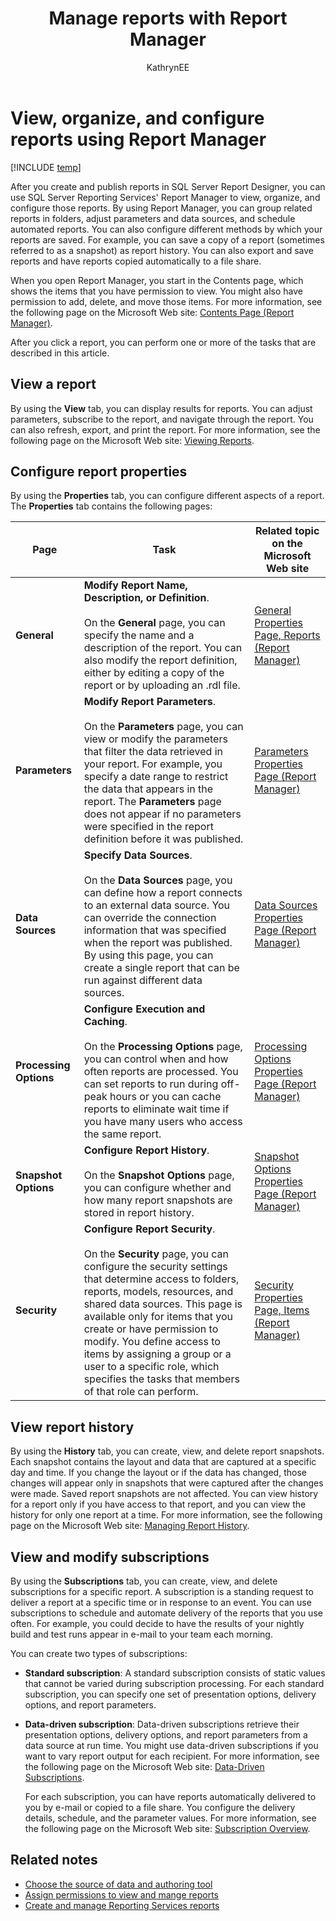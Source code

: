 ﻿---
title: Manage reports with Report Manager
titleSuffix: TFS
description: Use the SQL Server Reporting Services' Report manager to view, organize, and configure reports 
ms.technology: devops-analytics
ms.topic: conceptual
ms.assetid: f382806c-9509-45bf-b175-51a2c853621a
ms.author: kaelli
author: KathrynEE
monikerRange: "<= azure-devops-2019" 
ms.date: 11/19/2018
---


# View, organize, and configure reports using Report Manager 

[!INCLUDE [temp](../includes/tfs-report-platform-version.md)]

After you create and publish reports in SQL Server Report Designer, you can use SQL Server Reporting Services' Report Manager to view, organize, and configure those reports. By using Report Manager, you can group related reports in folders, adjust parameters and data sources, and schedule automated reports. You can also configure different methods by which your reports are saved. For example, you can save a copy of a report (sometimes referred to as a snapshot) as report history. You can also export and save reports and have reports copied automatically to a file share.  
  
 When you open Report Manager, you start in the Contents page, which shows the items that you have permission to view. You might also have permission to add, delete, and move those items. For more information, see the following page on the Microsoft Web site: [Contents Page (Report Manager)](https://go.microsoft.com/fwlink/?LinkID=182175).  
  
 After you click a report, you can perform one or more of the tasks that are described in this article.  
  
##  <a name="ViewAReport"></a> View a report  
 By using the **View** tab, you can display results for reports. You can adjust parameters, subscribe to the report, and navigate through the report. You can also refresh, export, and print the report. For more information, see the following page on the Microsoft Web site: [Viewing Reports](https://go.microsoft.com/fwlink/?LinkId=182176).  
  
##  <a name="ConfigureReportProperties"></a> Configure report properties  
 By using the **Properties** tab, you can configure different aspects of a report. The **Properties** tab contains the following pages:  
  
|Page|Task|Related topic on the Microsoft Web site|  
|----------|----------|---------------------------------------------|  
|**General**|**Modify Report Name, Description, or Definition**.<br /><br /> On the **General** page, you can specify the name and a description of the report. You can also modify the report definition, either by editing a copy of the report or by uploading an .rdl file.|[General Properties Page, Reports (Report Manager)](https://go.microsoft.com/fwlink/?LinkId=181962)|  
|**Parameters**|**Modify Report Parameters**.<br /><br /> On the **Parameters** page, you can view or modify the parameters that filter the data retrieved in your report. For example, you specify a date range to restrict the data that appears in the report. The **Parameters** page does not appear if no parameters were specified in the report definition before it was published.|[Parameters Properties Page (Report Manager)](https://go.microsoft.com/fwlink/?LinkId=181963)|  
|**Data Sources**|**Specify Data Sources**.<br /><br /> On the **Data Sources** page, you can define how a report connects to an external data source. You can override the connection information that was specified when the report was published. By using this page, you can create a single report that can be run against different data sources.|[Data Sources Properties Page (Report Manager)](https://go.microsoft.com/fwlink/?LinkId=181992)|  
|**Processing Options**|**Configure Execution and Caching**.<br /><br /> On the **Processing Options** page, you can control when and how often reports are processed. You can set reports to run during off-peak hours or you can cache reports to eliminate wait time if you have many users who access the same report.|[Processing Options Properties Page (Report Manager)](https://go.microsoft.com/fwlink/?LinkId=181965)|  
|**Snapshot Options**|**Configure Report History**.<br /><br /> On the **Snapshot Options** page, you can configure whether and how many report snapshots are stored in report history.|[Snapshot Options Properties Page (Report Manager)](https://go.microsoft.com/fwlink/?LinkId=181966)|  
|**Security**|**Configure Report Security**.<br /><br /> On the **Security** page, you can configure the security settings that determine access to folders, reports, models, resources, and shared data sources. This page is available only for items that you create or have permission to modify. You define access to items by assigning a group or a user to a specific role, which specifies the tasks that members of that role can perform.|[Security Properties Page, Items (Report Manager)](https://go.microsoft.com/fwlink/?LinkId=181967)|  
  
##  <a name="ViewReportHistory"></a> View report history  
 By using the **History** tab, you can create, view, and delete report snapshots. Each snapshot contains the layout and data that are captured at a specific day and time. If you change the layout or if the data has changed, those changes will appear only in snapshots that were captured after the changes were made. Saved report snapshots are not affected. You can view history for a report only if you have access to that report, and you can view the history for only one report at a time. For more information, see the following page on the Microsoft Web site: [Managing Report History](https://go.microsoft.com/fwlink/?LinkId=181968).  
  
##  <a name="ViewAndModifySubscriptions"></a> View and modify subscriptions  
 By using the **Subscriptions** tab, you can create, view, and delete subscriptions for a specific report. A subscription is a standing request to deliver a report at a specific time or in response to an event. You can use subscriptions to schedule and automate delivery of the reports that you use often. For example, you could decide to have the results of your nightly build and test runs appear in e-mail to your team each morning.  
  
 You can create two types of subscriptions:  
  
- **Standard subscription**: A standard subscription consists of static values that cannot be varied during subscription processing. For each standard subscription, you can specify one set of presentation options, delivery options, and report parameters.  
  
- **Data-driven subscription**: Data-driven subscriptions retrieve their presentation options, delivery options, and report parameters from a data source at run time. You might use data-driven subscriptions if you want to vary report output for each recipient. For more information, see the following page on the Microsoft Web site: [Data-Driven Subscriptions](https://go.microsoft.com/fwlink/?LinkId=181969).  
  
  For each subscription, you can have reports automatically delivered to you by e-mail or copied to a file share. You configure the delivery details, schedule, and the parameter values. For more information, see the following page on the Microsoft Web site: [Subscription Overview](https://go.microsoft.com/fwlink/?LinkId=181970).  
  
## Related notes
-  [Choose the source of data and authoring tool](https://msdn.microsoft.com/library/bb649557.aspx)   
-  [Assign permissions to view and mange reports](grant-permissions-to-reports.md)   
-  [Create and manage Reporting Services reports](../sql-reports/create-and-manage-reporting-services-reports.md)
